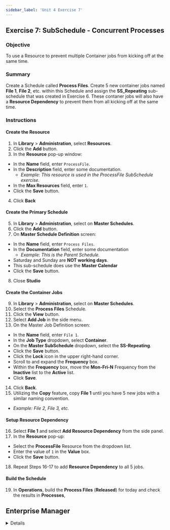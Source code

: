 ```yaml
---
sidebar_label: 'Unit 4 Exercise 7'
---
```


## Exercise 7: SubSchedule - Concurrent Processes

### Objective

To use a Resource to prevent multiple Container jobs from kicking off at the same time.

### Summary

Create a Schedule called **Process Files**. Create 5 new container jobs named **File 1**, **File 2**, etc. within this Schedule and assign the **SS_Repeating** sub-schedule that was created in Exercise 6. These contaner jobs will also have a **Resource Dependency** to prevent them from all kicking off at the same time.

### Instructions

#### Create the Resource

1.	In **Library** > **Administration**, select **Resources**. 
2.	Click the **Add** button.
3.  In the **Resource** pop-up window:
* In the **Name** field, enter ```ProcessFile```. 
* In the **Description** field, enter some documentation.
  * _Example: This resource is used in the ProcessFile SubSchedule exercise._
* In the **Max Resources** field, enter ```1```.
* Click the **Save** button.
4.  Click **Back**

#### Create the Primary Schedule

5.  In **Library** > **Administration**, select on **Master Schedules**. 
6.  Click the **Add** button. 
7.  On **Master Schedule Definition** screen:
* In the **Name** field, enter ```Process Files```. 
* In the **Documentation** field, enter some documentation
  * _Example: This is the Parent Schedule._
* Saturday and Sunday are **NOT working days**.
* This sub-schedule does use the **Master Calendar**
* Click the **Save** button.
8.  Close **Studio**

#### Create the Container Jobs

9.  In **Library** > **Administration**, select on **Master Schedules**.
10. Select the **Process Files** Schedule.
11. Click the **View** button.
12. Select **Add Job** in the side menu.
13. On the Master Job Definition screen:
* In the **Name** field, enter ```File 1```. 
* In the **Job Type** dropdown, select **Container**.
* On the **Master SubSchedule** dropdown, select the **SS-Repeating**.
* Click the **Save** button.
* Click the **Lock** icon in the upper right-hand corner.
* Scroll to and expand the **Frequency** box.
* Within the **Frequency** box, move the **Mon-Fri-N** Frequency from the **Inactive** list to the **Active** list.
* Click **Save**.
14. Click **Back**.
15. Utilizing the **Copy** feature, copy **File 1** until you have 5 new jobs with a similar naming convention.
* _Example: File 2, File 3, etc._

#### Setup Resource Dependency

16. Select **File 1** and select **Add Resource Dependency** from the side panel.
17. In the **Resource** pop-up:
* Select the **ProcessFile** Resource from the dropdown list.
* Enter the value of ```1``` in the **Value** box.
* Click the **Save** button.
18. Repeat Steps 16-17 to add **Resource Dependency** to all 5 jobs.

#### Build the Schedule

19.	In **Operations**, build the **Process Files** (**Released**) for today and check the results in **Processes**,

## Enterprise Manager

<details>

:::tip [Walkthrough Video - Unit 4 Exercise 7](../static/videobasic/U4E7.mp4)

:::


**Create the Primary Schedule**

1.	Under the **Administration** topic, Double-Click on **Schedule Master**. 
2.	Click the **Add** button on the **Schedule Master** toolbar. 
3.	In the **Name** textbox, enter **Process Files**. 
4.	In the **Documentation** textbox, enter **This is the Parent Schedule**.
5.	In the **Start Time** box, notice the default of ```00:00``` (midnight).
6.	Keep the defaults selected for the **Workdays per Week** for the Schedule to run.
7.	Click the **Save** button on the **Schedule Master** toolbar and close the **Schedule Master** tab.

**Create a Resource**

8.	Under the **Administration** topic, Double-Click on **Resources**. 
9.	Click the **Add** button on the **Resources** toolbar. 
10.	In the **Name** textbox, enter **ProcessFile**. 
11.	In the **Documentation** textbox, enter **This resource is used in the ProcessFile SubSchedule exercise**.
12.	In the **Max Resources** box, enter ```1```.
13.	Click the **Save** button on the **Resources** toolbar and close the Resources tab.
14.	Under the **Administration** topic, Double-Click on **Job Master**.
15.	Select the **Process Files** Schedule.
16.	Click the **Add** button on the **Job Master** toolbar. 
17.	In the **Name** textbox, enter **Process File 1**. 
18.	In the **Job Type** drop-down list, select **Container**.
19.	On the **Schedule to run as SubSchedule** drop-down list select the **Repeating-SubSchedule**.

:::note
20.	This SubSchedule can be used even though it is used in another Schedule
:::

21.	Click the **Save** button on the **Job Master** toolbar.
22.	Click the **Frequency** tab.
23.	Within the **Frequency** list frame, click the **Add** button.
24.	Click inside the option button to **Use Existing Frequency**.
25.	Select ```Mon-Fri-N``` from the drop-down list.
26.	Click **Next**.
27.	Click **Finish**.

**Setup Resource Dependency**

28.	With the **Job Master** still open, click on the **Dependencies** tab.
29.	Click on the **Threshold/Resource Dependency** sub-tab.
30.	Click the **Add** button under the **Threshold/Resource Dependency** sub-tab.
31.	Select the **ProcessFile** Resource from the **Threshold/Resource** drop-down menu.
32.	Enter the value of ```1``` in the **Value** box.
33.	Click **OK**.

**Create Copies of the Container Job**

34.	On the **Job Master** toolbar, click the **Copy** button or press **Ctrl+Insert**. 
35.	Name the Job **Process File 2**.
36.	Click **OK**.
37.	Repeat those steps to create Jobs **Process File 3**, **Process File 4**, and **Process File 5**.
38.	Close the **Job Master**.
39.	Use the **Workflow Designer** to verify that all 5 Jobs are tied to the **ProcessFile** Resource.
40.	Close the **Workflow Designer**.
41.	Build the **Process Files** (**Released**) for today and check the results using the **List**/**Matrix** views and the **PERT** view

 ![](../static/imgbasic/432.png)

</details>